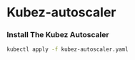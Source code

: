 # Kubez-autoscaler

### Install The Kubez Autoscaler

``` bash
kubectl apply -f kubez-autoscaler.yaml
```
